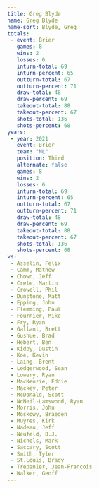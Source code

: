 ```yaml
---
title: Greg Blyde
name: Greg Blyde
name-sort: Blyde, Greg
totals:
 - event: Brier
   games: 8
   wins: 2
   losses: 6
   inturn-total: 69
   inturn-percent: 65
   outturn-total: 67
   outturn-percent: 71
   draw-total: 48
   draw-percent: 69
   takeout-total: 88
   takeout-percent: 67
   shots-total: 136
   shots-percent: 68
years:
 - year: 2021
   event: Brier
   team: "NL"
   position: Third
   alternate: false
   games: 8
   wins: 2
   losses: 6
   inturn-total: 69
   inturn-percent: 65
   outturn-total: 67
   outturn-percent: 71
   draw-total: 48
   draw-percent: 69
   takeout-total: 88
   takeout-percent: 67
   shots-total: 136
   shots-percent: 68
vs:
 - Asselin, Felix
 - Camm, Mathew
 - Chown, Jeff
 - Crete, Martin
 - Crowell, Phil
 - Dunstone, Matt
 - Epping, John
 - Flemming, Paul
 - Fournier, Mike
 - Fry, Ryan
 - Gallant, Brett
 - Gushue, Brad
 - Hebert, Ben
 - Kidby, Dustin
 - Koe, Kevin
 - Laing, Brent
 - Ledgerwood, Sean
 - Lowery, Ryan
 - MacKenzie, Eddie
 - Mackey, Peter
 - McDonald, Scott
 - NcNeil-Lamswood, Ryan
 - Morris, John
 - Moskowy, Braeden
 - Muyres, Kirk
 - Nadeau, Jeff
 - Neufeld, B.J.
 - Nichols, Mark
 - Saccary, Scott
 - Smith, Tyler
 - St.Louis, Brady
 - Trepanier, Jean-Francois
 - Walker, Geoff
---
```

